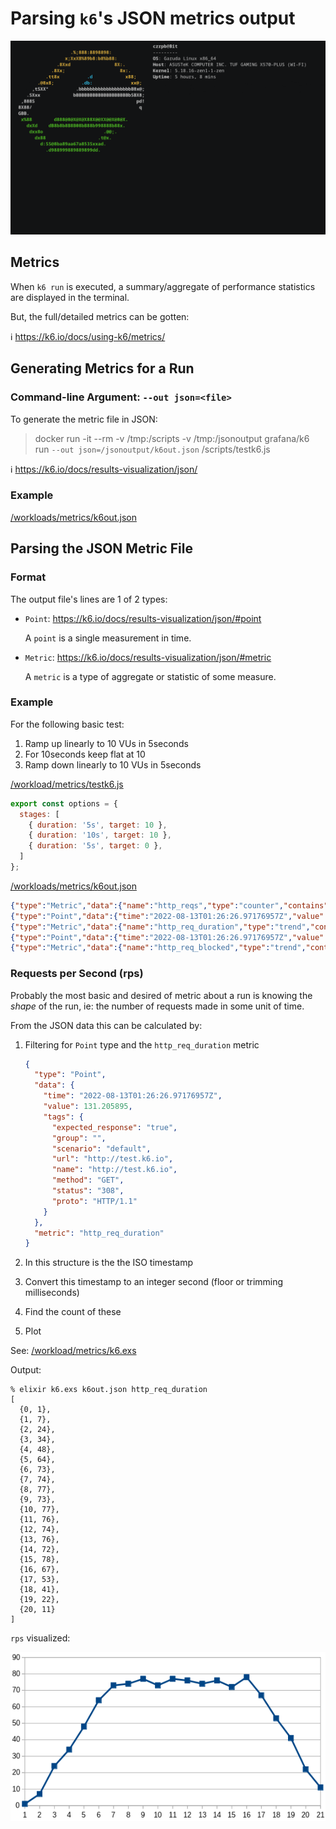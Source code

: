 # Parsing `k6`'s JSON metrics output

<img src="k6-metrics.gif">

## Metrics

When `k6 run` is executed, a summary/aggregate of performance statistics are displayed in the terminal.

But, the full/detailed metrics can be gotten:

:information_source: https://k6.io/docs/using-k6/metrics/

## Generating Metrics for a Run

### Command-line Argument: `--out json=<file>`

To generate the metric file in JSON:

> docker run -it --rm -v /tmp:/scripts -v /tmp:/jsonoutput grafana/k6 run `--out json=/jsonoutput/k6out.json` /scripts/testk6.js

:information_source: https://k6.io/docs/results-visualization/json/

### Example

[/workloads/metrics/k6out.json](/workloads/metrics/k6out.json)

## Parsing the JSON Metric File

### Format

The output file's lines are 1 of 2 types:

* `Point`: https://k6.io/docs/results-visualization/json/#point

  A `point` is a single measurement in time.

* `Metric`: https://k6.io/docs/results-visualization/json/#metric

  A `metric` is a type of aggregate or statistic of some measure.

### Example

For the following basic test:

1. Ramp up linearly to 10 VUs in 5seconds
2. For 10seconds keep flat at 10
3. Ramp down linearly to 10 VUs in 5seconds

[/workload/metrics/testk6.js](/workload/metrics/testk6.js)

```javascript
export const options = {
  stages: [
    { duration: '5s', target: 10 },
    { duration: '10s', target: 10 },
    { duration: '5s', target: 0 },
  ]
};
```

[/workloads/metrics/k6out.json](/workloads/metrics/k6out.json)

```json
{"type":"Metric","data":{"name":"http_reqs","type":"counter","contains":"default","thresholds":[],"submetrics":null},"metric":"http_reqs"}
{"type":"Point","data":{"time":"2022-08-13T01:26:26.97176957Z","value":1,"tags":{"scenario":"default","url":"http://test.k6.io","name":"http://test.k6.io","method":"GET","status":"308","proto":"HTTP/1.1","expected_response":"true","group":""}},"metric":"http_reqs"}
{"type":"Metric","data":{"name":"http_req_duration","type":"trend","contains":"time","thresholds":[],"submetrics":[{"name":"http_req_duration{expected_response:true}","suffix":"expected_response:true","tags":{"expected_response":"true"}}]},"metric":"http_req_duration"}
{"type":"Point","data":{"time":"2022-08-13T01:26:26.97176957Z","value":131.205895,"tags":{"expected_response":"true","group":"","scenario":"default","url":"http://test.k6.io","name":"http://test.k6.io","method":"GET","status":"308","proto":"HTTP/1.1"}},"metric":"http_req_duration"}
{"type":"Metric","data":{"name":"http_req_blocked","type":"trend","contains":"time","thresholds":[],"submetrics":null},"metric":"http_req_blocked"}
```

### Requests per Second (rps)

Probably the most basic and desired of metric about a run is knowing the *shape* of the run, ie: the number of requests made in some unit of time.

From the JSON data this can be calculated by:

1. Filtering for `Point` type and the `http_req_duration` metric

   ```json
   {
     "type": "Point",
     "data": {
       "time": "2022-08-13T01:26:26.97176957Z",
       "value": 131.205895,
       "tags": {
         "expected_response": "true",
         "group": "",
         "scenario": "default",
         "url": "http://test.k6.io",
         "name": "http://test.k6.io",
         "method": "GET",
         "status": "308",
         "proto": "HTTP/1.1"
       }
     },
     "metric": "http_req_duration"
   }
   ```

2. In this structure is the the ISO timestamp
3. Convert this timestamp to an integer second (floor or trimming milliseconds)
4. Find the count of these
5. Plot

See: [/workload/metrics/k6.exs](/workload/metrics/k6.exs)

Output:

```
% elixir k6.exs k6out.json http_req_duration
[
  {0, 1},
  {1, 7},
  {2, 24},
  {3, 34},
  {4, 48},
  {5, 64},
  {6, 73},
  {7, 74},
  {8, 77},
  {9, 73},
  {10, 77},
  {11, 76},
  {12, 74},
  {13, 76},
  {14, 72},
  {15, 78},
  {16, 67},
  {17, 53},
  {18, 41},
  {19, 22},
  {20, 11}
]
```

`rps` visualized:

<img src="graph.png">